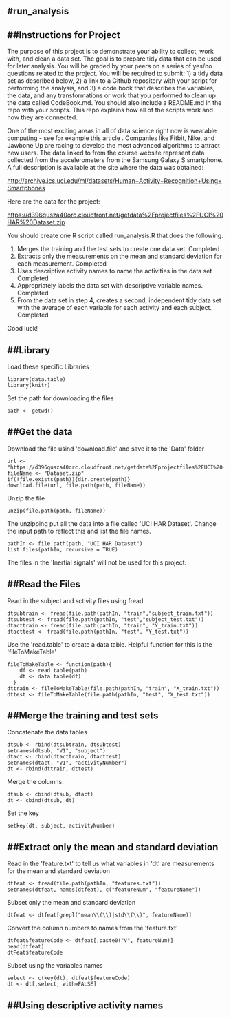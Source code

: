 #run_analysis
-------------

##Instructions for Project
--------------------------
The purpose of this project is to demonstrate your ability to collect, work with, and clean a data set. The goal is to prepare tidy data that can be used for later analysis. You will be graded by your peers on a series of yes/no questions related to the project. You will be required to submit: 1) a tidy data set as described below, 2) a link to a Github repository with your script for performing the analysis, and 3) a code book that describes the variables, the data, and any transformations or work that you performed to clean up the data called CodeBook.md. You should also include a README.md in the repo with your scripts. This repo explains how all of the scripts work and how they are connected.

One of the most exciting areas in all of data science right now is wearable computing - see for example this article . Companies like Fitbit, Nike, and Jawbone Up are racing to develop the most advanced algorithms to attract new users. The data linked to from the course website represent data collected from the accelerometers from the Samsung Galaxy S smartphone. A full description is available at the site where the data was obtained:

http://archive.ics.uci.edu/ml/datasets/Human+Activity+Recognition+Using+Smartphones

Here are the data for the project:

https://d396qusza40orc.cloudfront.net/getdata%2Fprojectfiles%2FUCI%20HAR%20Dataset.zip

You should create one R script called run_analysis.R that does the following.

1. Merges the training and the test sets to create one data set. Completed
2. Extracts only the measurements on the mean and standard deviation for each measurement. Completed
3. Uses descriptive activity names to name the activities in the data set Completed
4. Appropriately labels the data set with descriptive variable names. Completed
5. From the data set in step 4, creates a second, independent tidy data set with the average of each variable for each activity and each subject. Completed

Good luck!

##Library
---------
Load these specific Libraries

```{r}
library(data.table)
library(knitr)
```
Set the path for downloading the files

```{r}
path <- getwd()
```

##Get the data
--------------
Download the file usind 'download.file' and save it to the 'Data' folder

```{r}
url <- "https://d396qusza40orc.cloudfront.net/getdata%2Fprojectfiles%2FUCI%20HAR%20Dataset.zip"
fileName <- "Dataset.zip"
if(!file.exists(path)){dir.create(path)}
download.file(url, file.path(path, fileName))
```

Unzip the file

```{r}
unzip(file.path(path, fileName))
```

The unzipping put all the data into a file called 'UCI HAR Dataset'. Change the input path to reflect this and list the file names.

```{r}
pathIn <- file.path(path, "UCI HAR Dataset")
list.files(pathIn, recursive = TRUE)
```
The files in the 'Inertial signals' will not be used for this project.

##Read the Files
----------------
Read in the subject and sctivity files using fread

```{r}
dtsubtrain <- fread(file.path(pathIn, "train","subject_train.txt"))
dtsubtest <- fread(file.path(pathIn, "test","subject_test.txt"))
dtacttrain <- fread(file.path(pathIn, "train", "Y_train.txt"))
dtacttest <- fread(file.path(pathIn, "test", "Y_test.txt"))
```

Use the 'read.table' to create a data table. Helpful function for this is the 'fileToMakeTable'

```{r}
fileToMakeTable <- function(path){
    df <- read.table(path)
    dt <- data.table(df)
  }
dttrain <- fileToMakeTable(file.path(pathIn, "train", "X_train.txt"))
dttest <- fileToMakeTable(file.path(pathIn, "test", "X_test.txt"))
```

##Merge the training and test sets
----------------------------------
Concatenate the data tables

```{r}
dtsub <- rbind(dtsubtrain, dtsubtest)
setnames(dtsub, "V1", "subject")
dtact <- rbind(dtacttrain, dtacttest)
setnames(dtact, "V1", "activityNumber")
dt <- rbind(dttrain, dttest)
```

Merge the columns.

```{r}
dtsub <- cbind(dtsub, dtact)
dt <- cbind(dtsub, dt)
```
Set the key

```{r}
setkey(dt, subject, activityNumber)
```

##Extract only the mean and standard deviation
----------------------------------------------
Read in the 'feature.txt' to tell us what variables in 'dt' are measurements for the mean and standard deviation

```{r}
dtfeat <- fread(file.path(pathIn, "features.txt"))
setnames(dtfeat, names(dtfeat), c("featureNum", "featureName"))
```

Subset only the mean and standard deviation

```{r}
dtfeat <- dtfeat[grepl("mean\\(\\)|std\\(\\)", featureName)]
```

Convert the column numbers to names from the 'feature.txt'

```{r}
dtfeat$featureCode <- dtfeat[,paste0("V", featureNum)]
head(dtfeat)
dtFeat$featureCode
```

Subset using the variables names

```{r}
select <- c(key(dt), dtfeat$featureCode)
dt <- dt[,select, with=FALSE]
```

##Using descriptive activity names
----------------------------------


